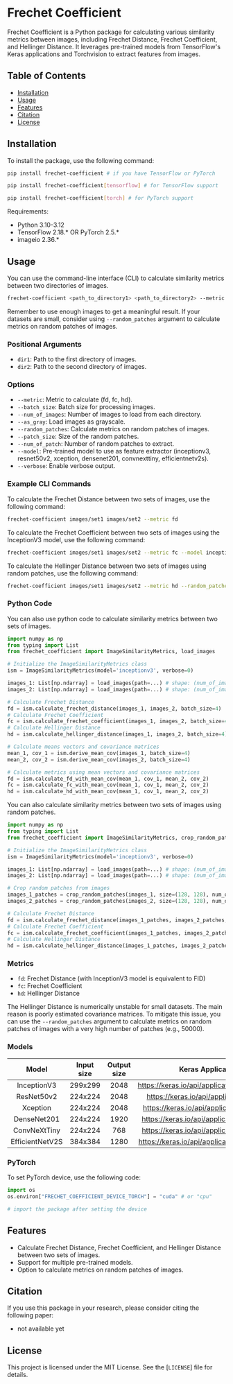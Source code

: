 # Frechet Coefficient

Frechet Coefficient is a Python package for calculating various similarity metrics between images, including Frechet Distance, Frechet Coefficient, and Hellinger Distance. It leverages pre-trained models from TensorFlow's Keras applications and Torchvision to extract features from images.

## Table of Contents

- [Installation](#installation)
- [Usage](#usage)
- [Features](#features)
- [Citation](#citation)
- [License](#license)

## Installation

To install the package, use the following command:

```sh
pip install frechet-coefficient # if you have TensorFlow or PyTorch
```

```sh
pip install frechet-coefficient[tensorflow] # for TensorFlow support
```

```sh
pip install frechet-coefficient[torch] # for PyTorch support
```

Requirements:
- Python 3.10-3.12
- TensorFlow 2.18.* OR PyTorch 2.5.*
- imageio 2.36.*


## Usage

You can use the command-line interface (CLI) to calculate similarity metrics between two directories of images.

```sh
frechet-coefficient <path_to_directory1> <path_to_directory2> --metric <metric> [options]
```

Remember to use enough images to get a meaningful result. If your datasets are small, consider using `--random_patches` argument to calculate metrics on random patches of images.

### Positional Arguments
- `dir1`: Path to the first directory of images.
- `dir2`: Path to the second directory of images.

### Options

- `--metric`: Metric to calculate (fd, fc, hd).
- `--batch_size`: Batch size for processing images.
- `--num_of_images`: Number of images to load from each directory.
- `--as_gray`: Load images as grayscale.
- `--random_patches`: Calculate metrics on random patches of images.
- `--patch_size`: Size of the random patches.
- `--num_of_patch`: Number of random patches to extract.
- `--model`: Pre-trained model to use as feature extractor (inceptionv3, resnet50v2, xception, densenet201, convnexttiny, efficientnetv2s).
- `--verbose`: Enable verbose output.

### Example CLI Commands

To calculate the Frechet Distance between two sets of images, use the following command:
```sh
frechet-coefficient images/set1 images/set2 --metric fd
```

To calculate the Frechet Coefficient between two sets of images using the InceptionV3 model, use the following command:
```sh
frechet-coefficient images/set1 images/set2 --metric fc --model inceptionv3
```

To calculate the Hellinger Distance between two sets of images using random patches, use the following command:
```sh
frechet-coefficient images/set1 images/set2 --metric hd --random_patches --patch_size 128 --num_of_patch 10000
```

### Python Code

You can also use python code to calculate similarity metrics between two sets of images.

```python
import numpy as np
from typing import List
from frechet_coefficient import ImageSimilarityMetrics, load_images

# Initialize the ImageSimilarityMetrics class
ism = ImageSimilarityMetrics(model='inceptionv3', verbose=0)

images_1: List[np.ndarray] = load_images(path=...) # shape: (num_of_images, height, width, channels)
images_2: List[np.ndarray] = load_images(path=...) # shape: (num_of_images, height, width, channels)

# Calculate Frechet Distance
fd = ism.calculate_frechet_distance(images_1, images_2, batch_size=4)
# Calculate Frechet Coefficient
fc = ism.calculate_frechet_coefficient(images_1, images_2, batch_size=4)
# Calculate Hellinger Distance
hd = ism.calculate_hellinger_distance(images_1, images_2, batch_size=4)

# Calculate means vectors and covariance matrices
mean_1, cov_1 = ism.derive_mean_cov(images_1, batch_size=4)
mean_2, cov_2 = ism.derive_mean_cov(images_2, batch_size=4)

# Calculate metrics using mean vectors and covariance matrices
fd = ism.calculate_fd_with_mean_cov(mean_1, cov_1, mean_2, cov_2)
fc = ism.calculate_fc_with_mean_cov(mean_1, cov_1, mean_2, cov_2)
hd = ism.calculate_hd_with_mean_cov(mean_1, cov_1, mean_2, cov_2)

```

You can also calculate similarity metrics between two sets of images using random patches.

```python
import numpy as np
from typing import List
from frechet_coefficient import ImageSimilarityMetrics, crop_random_patches, load_images

# Initialize the ImageSimilarityMetrics class
ism = ImageSimilarityMetrics(model='inceptionv3', verbose=0)

images_1: List[np.ndarray] = load_images(path=...) # shape: (num_of_images, height, width, channels)
images_2: List[np.ndarray] = load_images(path=...) # shape: (num_of_images, height, width, channels)

# Crop random patches from images
images_1_patches = crop_random_patches(images_1, size=(128, 128), num_of_patch=10000)
images_2_patches = crop_random_patches(images_2, size=(128, 128), num_of_patch=10000)

# Calculate Frechet Distance
fd = ism.calculate_frechet_distance(images_1_patches, images_2_patches, batch_size=4)
# Calculate Frechet Coefficient
fc = ism.calculate_frechet_coefficient(images_1_patches, images_2_patches, batch_size=4)
# Calculate Hellinger Distance
hd = ism.calculate_hellinger_distance(images_1_patches, images_2_patches, batch_size=4)
```


### Metrics

- `fd`: Frechet Distance (with InceptionV3 model is equivalent to FID)
- `fc`: Frechet Coefficient
- `hd`: Hellinger Distance

The Hellinger Distance is numerically unstable for small datasets. The main reason is poorly estimated covariance matrices. To mitigate this issue, you can use the `--random_patches` argument to calculate metrics on random patches of images with a very high number of patches (e.g., 50000).

### Models

|      Model      | Input size | Output size |                Keras Applications               |                         Torchvision                        |
|:---------------:|:----------:|:-----------:|:-----------------------------------------------:|:----------------------------------------------------------:|
|   InceptionV3   |   299x299  |     2048    |  https://keras.io/api/applications/inceptionv3/ |    https://pytorch.org/vision/0.18/models/inception.html   |
|    ResNet50v2   |   224x224  |     2048    |    https://keras.io/api/applications/resnet/    |                  not available in PyTorch                  |
|     Xception    |   224x224  |     2048    |   https://keras.io/api/applications/xception/   |                  not available in PyTorch                  |
|   DenseNet201   |   224x224  |     1920    |   https://keras.io/api/applications/densenet/   |    https://pytorch.org/vision/0.18/models/densenet.html    |
|   ConvNeXtTiny  |   224x224  |     768     |   https://keras.io/api/applications/convnext/   |    https://pytorch.org/vision/0.18/models/convnext.html    |
| EfficientNetV2S |   384x384  |     1280    | https://keras.io/api/applications/efficientnet/ | https://pytorch.org/vision/0.18/models/efficientnetv2.html |


### PyTorch 
To set PyTorch device, use the following code:
```python
import os
os.environ["FRECHET_COEFFICIENT_DEVICE_TORCH"] = "cuda" # or "cpu"

# import the package after setting the device
```

## Features

- Calculate Frechet Distance, Frechet Coefficient, and Hellinger Distance between two sets of images.
- Support for multiple pre-trained models.
- Option to calculate metrics on random patches of images. 

## Citation

If you use this package in your research, please consider citing the following paper:

- not available yet

## License

This project is licensed under the MIT License. See the [`LICENSE`] file for details.
